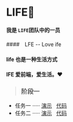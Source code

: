 # LIFE:seedling:

####  我是 `LIFE`团队中的一员

####　LFE -- Love ife

####  life 也是一种生活方式

####  IFE 爱前端，爱生活。:heart:

> ### 阶段一
>>
* 任务一 ····· [演示](http://maxxiaobao.github.io/Step1-task1) &nbsp; [代码](https://github.com/maxxiaobao/Step1-task1)
*  任务二 ····· [演示](http://maxxiaobao.github.io/Step1-task2) &nbsp; [代码](https://github.com/maxxiaobao/Step1-task2)
